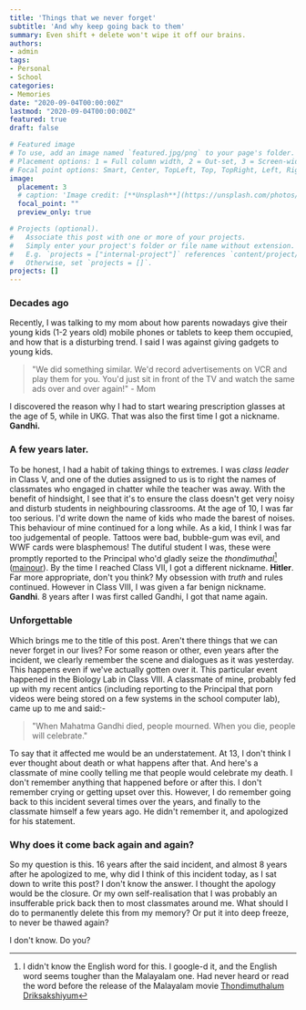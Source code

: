 ```yaml
---
title: 'Things that we never forget'
subtitle: 'And why keep going back to them'
summary: Even shift + delete won't wipe it off our brains. 
authors:
- admin
tags:
- Personal
- School
categories:
- Memories
date: "2020-09-04T00:00:00Z"
lastmod: "2020-09-04T00:00:00Z"
featured: true
draft: false

# Featured image
# To use, add an image named `featured.jpg/png` to your page's folder.
# Placement options: 1 = Full column width, 2 = Out-set, 3 = Screen-width
# Focal point options: Smart, Center, TopLeft, Top, TopRight, Left, Right, BottomLeft, Bottom, BottomRight
image:
  placement: 3
  # caption: 'Image credit: [**Unsplash**](https://unsplash.com/photos/CpkOjOcXdUY)'
  focal_point: ""
  preview_only: true

# Projects (optional).
#   Associate this post with one or more of your projects.
#   Simply enter your project's folder or file name without extension.
#   E.g. `projects = ["internal-project"]` references `content/project/deep-learning/index.md`.
#   Otherwise, set `projects = []`.
projects: []
---
```


### Decades ago

Recently, I was talking to my mom about how parents nowadays give their young kids (1-2 years old) mobile phones or tablets to keep them occupied, and how that is a disturbing trend. I said I was against giving gadgets to young kids. 

> "We did something similar. We'd record advertisements on VCR and play them for you. You'd just sit in front of the TV and watch the same ads over and over again!" - Mom

I discovered the reason why I had to start wearing prescription glasses at the age of 5, while in UKG. That was also the first time I got a nickname. **Gandhi.**

### A few years later. 

To be honest, I had a habit of taking things to extremes. I was _class leader_ in Class V, and one of the duties assigned to us is to right the names of classmates who engaged in chatter while the teacher was away. With the benefit of hindsight, I see that it's to ensure the class doesn't get very noisy and disturb students in neighbouring classrooms. At the age of 10, I was far too serious. I'd write down the name of kids who made the barest of noises. This behaviour of mine continued for a long while. As a kid, I think I was far too judgemental of people. Tattoos were bad, bubble-gum was evil, and WWF cards were blasphemous! The dutiful student I was, these were promptly reported to the Principal who'd gladly seize the _thondimuthal_[^1] ([mainour](https://www.dictionary.com/browse/mainour)). By the time I reached Class VII, I got a different nickname. **Hitler**. Far more appropriate, don't you think? My obsession with _truth_ and rules continued. However in Class VIII, I was given a far benign nickname. **Gandhi**. 8 years after I was first called Gandhi, I got that name again. 

### Unforgettable

Which brings me to the title of this post. Aren't there things that we can never forget in our lives? For some reason or other, even years after the incident, we clearly remember the scene and dialogues as it was yesterday. This happens even if we've actually gotten over it. This particular event happened in the Biology Lab in Class VIII. A classmate of mine, probably fed up with my recent antics (including reporting to the Principal that porn videos were being stored on a few systems in the school computer lab), came up to me and said:-

> "When Mahatma Gandhi died, people mourned. When you die, people will celebrate."

To say that it affected me would be an understatement. At 13, I don't think I ever thought about death or what happens after that. And here's a classmate of mine coolly telling me that people would celebrate my death. I don't remember anything that happened before or after this. I don't remember crying or getting upset over this. However, I do remember going back to this incident several times over the years, and finally to the classmate himself a few years ago. He didn't remember it, and apologized for his statement. 

### Why does it come back again and again?

So my question is this. 16 years after the said incident, and almost 8 years after he apologized to me, why did I think of this incident today, as I sat down to write this post? I don't know the answer. I thought the apology would be the closure. Or my own self-realisation that I was probably an insufferable prick back then to most classmates around me. What should I do to permanently delete this from my memory? Or put it into deep freeze, to never be thawed again? 

I don't know. Do you?



[^1]: I didn't know the English word for this. I google-d it, and the English word seems tougher than the Malayalam one. Had never heard or read the word before the release of the Malayalam movie [Thondimuthalum Driksakshiyum](https://en.wikipedia.org/wiki/Thondimuthalum_Driksakshiyum)



